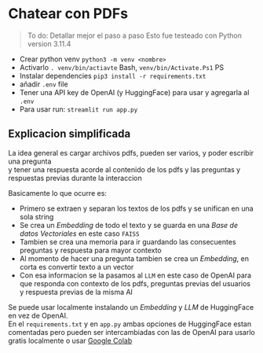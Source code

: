 # Chatear con PDFs

> To do: Detallar mejor el paso a paso
> Esto fue testeado con Python version 3.11.4

- Crear python venv `python3 -m venv <nombre>`
- Activarlo `. venv/bin/actiavte` Bash, `venv/bin/Activate.Ps1` PS
- Instalar dependencies  `pip3 install -r requirements.txt`
- añadir `.env` file
- Tener una API key de OpenAI (y HuggingFace) para usar y agregarla al `.env`
- Para usar run: `streamlit run app.py`

## Explicacion simplificada

La idea general es cargar archivos pdfs, pueden ser varios, y poder escribir una pregunta  
y tener una respuesta acorde al contenido de los pdfs y las preguntas y respuestas previas durante la interaccion 

Basicamente lo que ocurre es:

- Primero se extraen y separan los textos de los pdfs y se unifican en una sola string
- Se crea un *Embedding* de todo el texto y se guarda en una *Base de datos Vectoriales* en este caso `FAISS`
- Tambien se crea una memoria para ir guardando las consecuentes preguntas y respuesta para mayor contexto
- Al momento de hacer una pregunta tambien se crea un *Embedding*, en corta es convertir texto a un vector  
- Con esa informacion se la pasamos al `LLM` en este caso de OpenAI para que responda con contexto de los pdfs, preguntas previas del usuarios y respuesta previas de la misma AI

Se puede usar localmente instalando un *Embedding* y *LLM* de HuggingFace en vez de OpenAI.  
En el `requirements.txt` y en `app.py` ambas opciones de HuggingFace estan comentadas pero pueden ser intercambiadas con las de OpenAI para usarlo gratis localmente o usar [Google Colab](https://colab.google)



